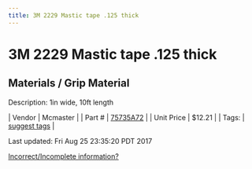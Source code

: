 ```yaml
---
title: 3M 2229 Mastic tape .125 thick
---
```


# 3M 2229 Mastic tape .125 thick
## Materials / Grip Material
Description: 	1in wide, 10ft length 

| Vendor | Mcmaster | 
| Part # | [75735A72](https://www.mcmaster.com/#75735A72) | 
| Unit Price | $12.21 | 
| Tags: | [suggest tags](https://docs.google.com/forms/d/e/1FAIpQLSeWyY8v3RgOty-MyWmh9U0iivNYN_molChYyS-0U-o-kOAv_g/viewform) | 

Last updated: Fri Aug 25 23:35:20 PDT 2017

 [Incorrect/Incomplete information?](https://docs.google.com/forms/d/e/1FAIpQLSeWyY8v3RgOty-MyWmh9U0iivNYN_molChYyS-0U-o-kOAv_g/viewform)